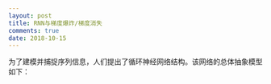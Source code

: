 ```yaml
---
layout: post
title: RNN与梯度爆炸/梯度消失
comments: true
date: 2018-10-15
---
```


为了建模并捕捉序列信息，人们提出了循环神经网络结构。该网络的总体抽象模型如下：
